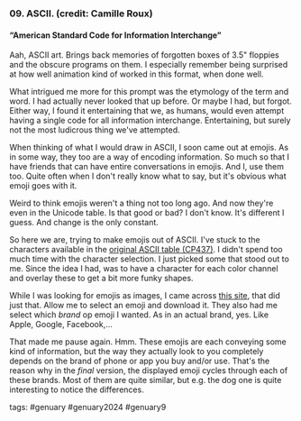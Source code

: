 ### 09. ASCII. (credit: Camille Roux)

#### “American Standard Code for Information Interchange”

Aah, ASCII art. Brings back memories of forgotten boxes of 3.5" floppies and the obscure programs on them.
I especially remember being surprised at how well animation kind of worked in this format, when done well.

What intrigued me more for this prompt was the etymology of the term and word. I had actually never looked that up before.
Or maybe I had, but forgot. Either way, I found it entertaining that we, as humans, would even attempt having a single code for all information interchange.
Entertaining, but surely not the most ludicrous thing we've attempted.

When thinking of what I would draw in ASCII, I soon came out at emojis. As in some way, they too are a way of encoding information.
So much so that I have friends that can have entire conversations in emojis.
And I, use them too. Quite often when I don't really know what to say, but it's obvious what emoji goes with it.

Weird to think emojis weren't a thing not too long ago. And now they're even in the Unicode table.
Is that good or bad? I don't know. It's different I guess. And change is the only constant.

So here we are, trying to make emojis out of ASCII. I've stuck to the characters available in the [original ASCII table (CP437)](https://www.rapidtables.com/code/text/ascii-table.html).
I didn't spend too much time with the character selection. I just picked some that stood out to me.
Since the idea I had, was to have a character for each color channel and overlay these to get a bit more funky shapes.

While I was looking for emojis as images, I came across [this site](https://emoji.aranja.com/), that did just that. Allow me to select an emoji and download it.
They also had me select which _brand_ op emoji I wanted. As in an actual brand, yes. Like Apple, Google, Facebook,...

That made me pause again. Hmm. These emojis are each conveying some kind of information, but the way they actually look to you completely depends on the brand of phone or app you buy and/or use.
That's the reason why in the _final_ version, the displayed emoji cycles through each of these brands. Most of them are quite similar, but e.g. the dog one is quite interesting to notice the differences.

tags: #genuary #genuary2024 #genuary9
